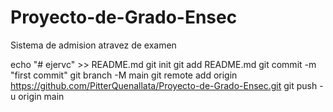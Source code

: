 # Proyecto-de-Grado-Ensec
Sistema de admision atravez de examen

echo "# ejervc" >> README.md
git init
git add README.md
git commit -m "first commit"
git branch -M main
git remote add origin https://github.com/PitterQuenallata/Proyecto-de-Grado-Ensec.git
git push -u origin main
